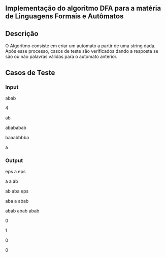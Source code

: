 ## Implementação do algoritmo DFA para a matéria de Linguagens Formais e Autômatos

## Descrição

O Algoritmo consiste em criar um automato a partir de uma string dada. Após esse processo, casos de teste são verificados dando a resposta se são ou não palavras válidas para o automato anterior.

## Casos de Teste

### Input

abab 

4 

ab 

abababab 

baaabbbba 

a 

### Output

eps a eps

a a ab

ab aba eps

aba a abab

abab abab abab

0

1

0

0

